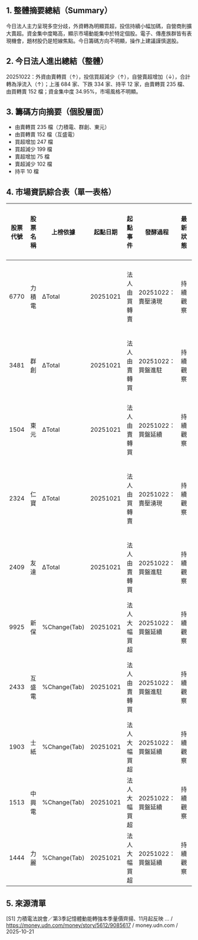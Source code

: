 ## 1. 整體摘要總結（Summary）
今日法人主力呈現多空分歧，外資轉為明顯買超，投信持續小幅加碼，自營商則擴大賣超。資金集中度略高，顯示市場動能集中於特定個股。電子、傳產族群皆有表現機會，題材股仍是短線焦點。今日籌碼方向不明顯，操作上建議謹慎選股。

## 2. 今日法人進出總結（整體）
20251022：外資由賣轉買（↑），投信買超減少（↑），自營賣超增加（↓），合計轉為淨流入（↑）；上漲 684 家、下跌 334 家、持平 12 家，由賣轉買 235 檔、由買轉賣 152 檔；資金集中度 34.95%，市場風格不明顯。

## 3. 籌碼方向摘要（個股層面）
- 由賣轉買 235 檔（力積電、群創、東元）
- 由買轉賣 152 檔（互盛電）
- 買超增加 247 檔
- 買超減少 199 檔
- 賣超增加 75 檔
- 賣超減少 102 檔
- 持平 10 檔

## 4. 市場資訊綜合表（單一表格）
| 股票代號 | 股票名稱 | 上榜依據 | 起點日期 | 起點事件 | 發酵過程 | 最新狀態 | 價格趨勢標籤 | 合理價格參考 | 操作建議 | 操作建議說明 | 上漲潛力判斷 | 資料來源SID |
|---|---|---|---|---|---|---|---|---|---|---|---|---|
| 6770 | 力積電 | ΔTotal | 20251021 | 法人由買轉賣 | 20251022：賣壓湧現 | 持續觀察 | 偏弱 | EPS×PE（暫無資訊） | 短線 | 避開籌碼轉弱標的 | 偏弱 | [S1] |
| 3481 | 群創 | ΔTotal | 20251021 | 法人由賣轉買 | 20251022：買盤進駐 | 持續觀察 | 中性 | 同業均值（暫無資訊） | 短線 | 觀察買盤延續性 | 中性 | — |
| 1504 | 東元 | ΔTotal | 20251021 | 法人由賣轉買 | 20251022：買盤延續 | 持續觀察 | 中性 | MA20/MA60（暫無資訊） | 短線 | 觀察買盤延續性 | 中性 | — |
| 2324 | 仁寶 | ΔTotal | 20251021 | 法人由買轉賣 | 20251022：賣壓湧現 | 持續觀察 | 偏弱 | EPS×PE（暫無資訊） | 短線 | 避開籌碼轉弱標的 | 偏弱 | — |
| 2409 | 友達 | ΔTotal | 20251021 | 法人由賣轉買 | 20251022：買盤進駐 | 持續觀察 | 中性 | 同業均值（暫無資訊） | 短線 | 觀察買盤延續性 | 中性 | — |
| 9925 | 新保 | %Change(Tab) | 20251021 | 法人大幅買超 | 20251022：買盤延續 | 持續觀察 | 具上漲潛力 | ATR 區間（暫無資訊） | 短線 | 留意追高風險 | 中性 | — |
| 2433 | 互盛電 | %Change(Tab) | 20251021 | 法人由賣轉買 | 20251022：買盤進駐 | 持續觀察 | 中性 | 法人目標價（暫無資訊） | 短線 | 觀察買盤延續性 | 中性 | — |
| 1903 | 士紙 | %Change(Tab) | 20251021 | 法人大幅買超 | 20251022：買盤延續 | 持續觀察 | 具上漲潛力 | ATR 區間（暫無資訊） | 短線 | 留意追高風險 | 中性 | — |
| 1513 | 中興電 | %Change(Tab) | 20251021 | 法人大幅買超 | 20251022：買盤延續 | 持續觀察 | 具上漲潛力 | 法人目標價（暫無資訊） | 短線 | 留意追高風險 | 中性 | — |
| 1444 | 力麗 | %Change(Tab) | 20251021 | 法人大幅買超 | 20251022：買盤延續 | 持續觀察 | 具上漲潛力 | ATR 區間（暫無資訊） | 短線 | 留意追高風險 | 中性 | — |

## 5. 來源清單
[S1] 力積電法說會／第3季記憶體動能轉強本季量價齊揚、11月起反映 ... / https://money.udn.com/money/story/5612/9085617 / money.udn.com / 2025-10-21
